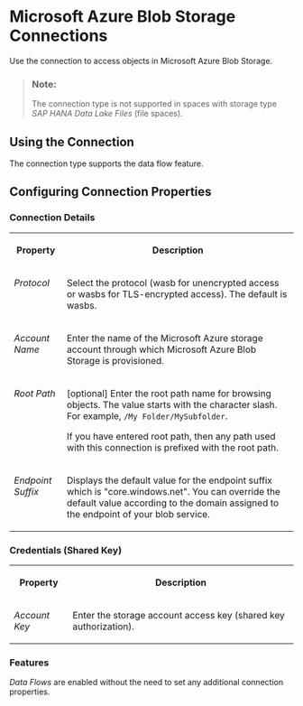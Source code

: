 <!-- loiodf5a7c56ac21472c973f6fab341f3991 -->

# Microsoft Azure Blob Storage Connections

Use the connection to access objects in Microsoft Azure Blob Storage. 

> ### Note:  
> The connection type is not supported in spaces with storage type *SAP HANA Data Lake Files* \(file spaces\).



<a name="loiodf5a7c56ac21472c973f6fab341f3991__WASB_usage"/>

## Using the Connection

The connection type supports the data flow feature.



<a name="loiodf5a7c56ac21472c973f6fab341f3991__section_nrb_hcc_x4b"/>

## Configuring Connection Properties



### Connection Details


<table>
<tr>
<th valign="top">

Property

</th>
<th valign="top">

Description

</th>
</tr>
<tr>
<td valign="top">

*Protocol* 

</td>
<td valign="top">

Select the protocol \(wasb for unencrypted access or wasbs for TLS-encrypted access\). The default is wasbs. 

</td>
</tr>
<tr>
<td valign="top">

*Account Name* 

</td>
<td valign="top">

Enter the name of the Microsoft Azure storage account through which Microsoft Azure Blob Storage is provisioned. 

</td>
</tr>
<tr>
<td valign="top">

*Root Path* 

</td>
<td valign="top">

\[optional\] Enter the root path name for browsing objects. The value starts with the character slash. For example, `/My Folder/MySubfolder`. 

If you have entered root path, then any path used with this connection is prefixed with the root path.

</td>
</tr>
<tr>
<td valign="top">

*Endpoint Suffix* 

</td>
<td valign="top">

Displays the default value for the endpoint suffix which is "core.windows.net". You can override the default value according to the domain assigned to the endpoint of your blob service. 

</td>
</tr>
</table>



### Credentials \(Shared Key\)


<table>
<tr>
<th valign="top">

Property

</th>
<th valign="top">

Description

</th>
</tr>
<tr>
<td valign="top">

*Account Key* 

</td>
<td valign="top">

Enter the storage account access key \(shared key authorization\). 

</td>
</tr>
</table>



### Features

*Data Flows* are enabled without the need to set any additional connection properties.

